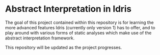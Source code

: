 Abstract Interpretation in Idris
====================================

The goal of this project contained within this repository is 
for learning the more advanced features Idris (currently only version 1)
has to offer, and to play around with various forms of static analyses
which make use of the abstract interpretation framework.

This repository will be updated as the project progresses.
